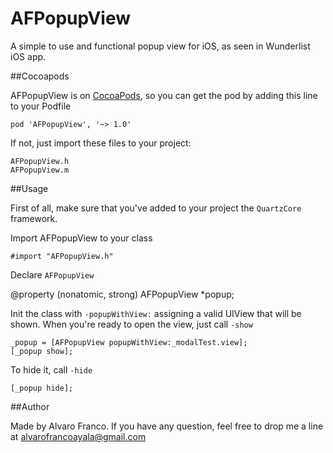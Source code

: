 AFPopupView
=======================

A simple to use and functional popup view for iOS, as seen in Wunderlist iOS app.

##Cocoapods

AFPopupView is on [CocoaPods](http://cocoapods.org), so you can get the pod by adding this line to your Podfile

    pod 'AFPopupView', '~> 1.0'

If not, just import these files to your project:

    AFPopupView.h
    AFPopupView.m

##Usage

First of all, make sure that you've added to your project the ```QuartzCore``` framework.

Import AFPopupView to your class

    #import "AFPopupView.h"

Declare ```AFPopupView```

   @property (nonatomic, strong) AFPopupView *popup;

Init the class with ```-popupWithView:``` assigning a valid UIView that will be shown. When you're ready to open the view, just call ```-show```

    _popup = [AFPopupView popupWithView:_modalTest.view];
    [_popup show];

To hide it, call ```-hide```

    [_popup hide];

##Author

Made by Alvaro Franco. If you have any question, feel free to drop me a line at [alvarofrancoayala@gmail.com](mailto:alvarofrancoayala@gmail.com)